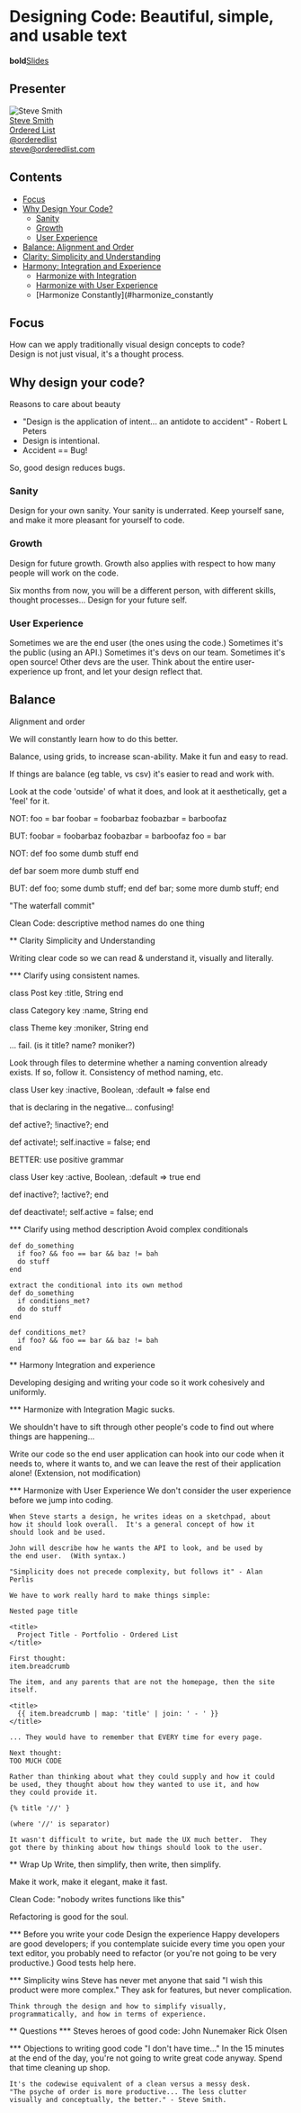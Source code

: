 # Designing Code: Beautiful, simple, and usable text
  **bold**[Slides](http://www.slideshare.net/orderedlist/designing-code)

## Presenter 
   ![Steve Smith](http://farm5.static.flickr.com/4030/4533226349_99338ee20a.jpg "Steve Smith")   
   [Steve Smith](http://orderedlist.com/who-we-are/)  
   [Ordered List](http://orderedlist.com/)   
   [@orderedlist](http://twitter.com/orderedlist)   
   [steve@orderedlist.com](mailto:steve@orderedlist.com)   

## Contents
   * [Focus](#focus)
   * [Why Design Your Code?](#why)
     * [Sanity](#design_for_sanity)
     * [Growth](#design_for_growth)
     * [User Experience](#design_for_ux)
   * [Balance: Alignment and Order](#balance)
   * [Clarity: Simplicity and Understanding](#clarity)
   * [Harmony: Integration and Experience](#harmony)
      * [Harmonize with Integration](#harmonize_with_integration)
      * [Harmonize with User Experience](#harmonize_with_ux)
      * [Harmonize Constantly](#harmonize_constantly

[id]: focus  "Focus"
## Focus
   How can we apply traditionally visual design concepts to code?   
   Design is not just visual, it's a thought process.   

[id]: why "Why design your code?"
## Why design your code?
   Reasons to care about beauty   

   * "Design is the application of intent... an antidote to accident" - Robert L Peters
   * Design is intentional.
   * Accident == Bug!

   So, good design reduces bugs.  

[id]: design_for_sanity "Design for sanity"
### Sanity   
   Design for your own sanity.  Your sanity is underrated.  Keep
   yourself sane, and make it more pleasant for yourself to code. 

### Growth
   Design for future growth.  Growth also applies with respect to how
   many people will work on the code. 

   Six months from now, you will be a different person, with different skills, thought
   processes...  Design for your future self. 

### User Experience
   Sometimes we are the end user (the ones using the code.)  Sometimes
   it's the public (using an API.)  Sometimes it's devs on our team.
   Sometimes it's open source!  Other devs are the user.  Think about
   the entire user-experience up front, and let your design reflect
   that.  

## Balance
   Alignment and order

   We will constantly learn how to do this better.

   Balance, using grids, to increase scan-ability.  Make it fun and
   easy to read.  

   If things are balance (eg table, vs csv) it's easier to read and
   work with.

   Look at the code 'outside' of what it does, and look at it
   aesthetically, get a 'feel' for it.

   NOT:
   foo = bar
   foobar = foobarbaz
   foobazbar = barboofaz

   BUT:
   foobar    = foobarbaz
   foobazbar = barboofaz
   foo       = bar

   NOT:
   def foo
     some dumb stuff
   end

   def bar
     soem more dumb stuff
   end

   BUT:
   def foo; some dumb stuff;      end
   def bar; some more dumb stuff; end

   "The waterfall commit"

   Clean Code:
   descriptive method names
   do one thing

** Clarity
   Simplicity and Understanding

   Writing clear code so we can read & understand it, visually and
   literally.

*** Clarify using consistent names.

   class Post
     key :title, String
   end

   class Category
     key :name, String
   end

   class Theme
     key :moniker, String
   end

   ... fail. (is it title? name? moniker?)

   Look through files to determine whether a naming convention already
   exists.  If so, follow it.  Consistency of method naming, etc.

   class User
     key :inactive, Boolean, :default => false
   end

   that is declaring in the negative... confusing!

   def active?; !inactive?; end

   def activate!; self.inactive = false; end

   BETTER:
   use positive grammar

   class User
     key :active, Boolean, :default => true
   end

   def inactive?; !active?; end

   def deactivate!; self.active = false; end

*** Clarify using method description
    Avoid complex conditionals

    def do_something
      if foo? && foo == bar && baz != bah
      do stuff
    end

    extract the conditional into its own method
    def do_something
      if conditions_met?
      do do stuff
    end
      
    def conditions_met?
      if foo? && foo == bar && baz != bah
    end
   
** Harmony
   Integration and experience

   Developing desiging and writing your code so it work cohesively and uniformly.

*** Harmonize with Integration
Magic sucks.  

We shouldn't have to sift through other people's code to find out
where things are happening...

Write our code so the end user application can hook into our code when
it needs to, where it wants to, and we can leave the rest of their
application alone!  (Extension, not modification) 

*** Harmonize with User Experience
    We don't consider the user experience before we jump into coding. 

    When Steve starts a design, he writes ideas on a sketchpad, about
    how it should look overall.  It's a general concept of how it
    should look and be used. 

    John will describe how he wants the API to look, and be used by
    the end user.  (With syntax.)

    "Simplicity does not precede complexity, but follows it" - Alan
    Perlis

    We have to work really hard to make things simple:

    Nested page title

    <title>
      Project Title - Portfolio - Ordered List
    </title>

    First thought:
    item.breadcrumb

    The item, and any parents that are not the homepage, then the site
    itself. 

    <title>
      {{ item.breadcrumb | map: 'title' | join: ' - ' }}
    </title>

    ... They would have to remember that EVERY time for every page.

    Next thought:
    TOO MUCH CODE

    Rather than thinking about what they could supply and how it could
    be used, they thought about how they wanted to use it, and how
    they could provide it.

    {% title '//' }

    (where '//' is separator)

    It wasn't difficult to write, but made the UX much better.  They
    got there by thinking about how things should look to the user.
    
** Wrap Up
   Write, then simplify, then write, then simplify.

   Make it work, make it elegant, make it fast.

   Clean Code: "nobody writes functions like this"

   Refactoring is good for the soul.

*** Before you write your code
    Design the experience
    Happy developers are good developers; if you contemplate suicide
    every time you open your text editor, you probably need to
    refactor (or you're not going to be very productive.)
    Good tests help here.

*** Simplicity wins
    Steve has never met anyone that said "I wish this product were
    more complex."  They ask for features, but never complication.

    Think through the design and how to simplify visually,
    programmatically, and how in terms of experience.
    
** Questions
*** Steves heroes of good code:
   John Nunemaker
   Rick Olsen

   
*** Objections to writing good code
    "I don't have time..."
    In the 15 minutes at the end of the day, you're not going to write
    great code anyway.  Spend that time cleaning up shop.

    It's the codewise equivalent of a clean versus a messy desk. 
    "The psyche of order is more productive... The less clutter
    visually and conceptually, the better." - Steve Smith.

